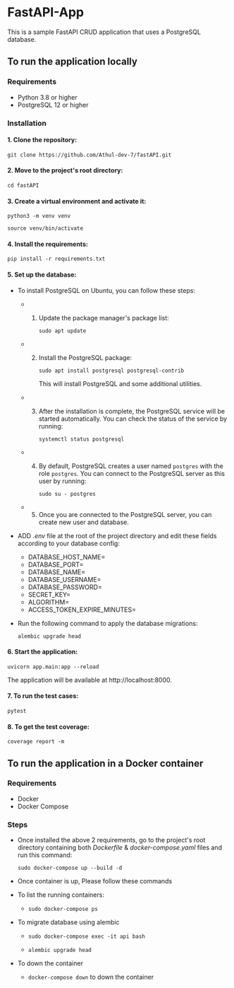 # FastAPI-App

This is a sample FastAPI CRUD application that uses a PostgreSQL database.

## To run the application locally

### Requirements

-   Python 3.8 or higher
-   PostgreSQL 12 or higher

### Installation

#### 1. Clone the repository:

`git clone https://github.com/Athul-dev-7/fastAPI.git`

#### 2. Move to the project's root directory:

`cd fastAPI`

#### 3. Create a virtual environment and activate it:

`python3 -m venv venv`

`source venv/bin/activate`

#### 4. Install the requirements:

`pip install -r requirements.txt`

#### 5. Set up the database:

-   To install PostgreSQL on Ubuntu, you can follow these steps:

    -   1.  Update the package manager's package list:

            `sudo apt update`

    -   2.  Install the PostgreSQL package:

            `sudo apt install postgresql postgresql-contrib`

            This will install PostgreSQL and some additional utilities.

    -   3.  After the installation is complete, the PostgreSQL service will be started automatically. You can check the status of the service by running:

            `systemctl status postgresql`

    -   4.  By default, PostgreSQL creates a user named `postgres` with the role `postgres`. You can connect to the PostgreSQL server as this user by running:

            `sudo su - postgres`

    -   5.  Once you are connected to the PostgreSQL server, you can create new user and database.

-   ADD _.env_ file at the root of the project directory and edit these fields according to your database config:

    -   DATABASE_HOST_NAME=
    -   DATABASE_PORT=
    -   DATABASE_NAME=
    -   DATABASE_USERNAME=
    -   DATABASE_PASSWORD=
    -   SECRET_KEY=
    -   ALGORITHM=
    -   ACCESS_TOKEN_EXPIRE_MINUTES=

-   Run the following command to apply the database migrations:

    `alembic upgrade head`

#### 6. Start the application:

`uvicorn app.main:app --reload`

The application will be available at http://localhost:8000.

#### 7. To run the test cases:

`pytest`

#### 8. To get the test coverage:

`coverage report -m `

## To run the application in a Docker container

### Requirements

-   Docker
-   Docker Compose

### Steps

-   Once installed the above 2 requirements, go to the project's root directory containing both _Dockerfile_ & _docker-compose.yaml_ files and run this command:

    `sudo docker-compose up --build -d`

-   Once container is up, Please follow these commands

-   To list the running containers:

    -   `sudo docker-compose ps`

-   To migrate database using alembic

    -   `sudo docker-compose exec -it api bash`

    -   `alembic upgrade head`

-   To down the container
    -   `docker-compose down` to down the container

